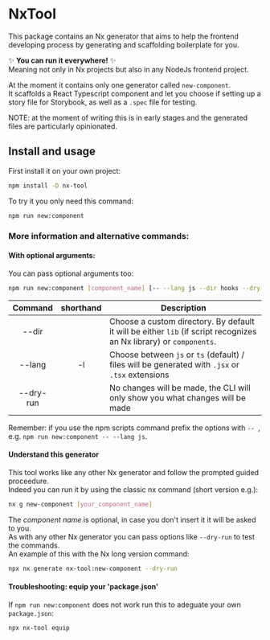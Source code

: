 # NxTool

This package contains an Nx generator that aims to help the frontend developing process by generating and scaffolding boilerplate for you.

✨ **You can run it everywhere!** ✨  
Meaning not only in Nx projects but also in any NodeJs frontend project.  

At the moment it contains only one generator called `new-component`.  
It scaffolds a React Typescript component and let you choose if setting up a story file for Storybook, as well as a `.spec` file for testing. 

NOTE: at the moment of writing this is in early stages and the generated files are particularly opinionated.

## Install and usage

First install it on your own project:
```sh
npm install -D nx-tool
```
To try it you only need this command:
```bash
npm run new:component
```

### More information and alternative commands: 

#### With optional arguments:
You can pass optional arguments too:
```bash
npm run new:component [component_name] [-- --lang js --dir hooks --dry-run]
```

|   Command  | shorthand |                                                             Description                                                |
|:----------:|:---------:|------------------------------------------------------------------------------------------------------------------------|
|  --dir     |           | Choose a custom directory. By default it will be either `lib` (if script recognizes an Nx library) or `components`.  |
|  --lang    |     -l    | Choose between `js` or `ts` (default) / files will be generated with `.jsx` or `.tsx` extensions    |
|  --dry-run |           | No changes will be made, the CLI will only show you what changes will be made    |


Remember: if you use the npm scripts command prefix the options with `-- `, e.g. `npm run new:component -- --lang js`.

#### Understand this generator
This tool works like any other Nx generator and follow the prompted guided proceedure.  
Indeed you can run it by using the classic nx command (short version e.g.):
```sh
nx g new-component [your_component_name]
```
The _component name_ is optional, in case you don't insert it it will be asked to you.  
As with any other Nx generator you can pass options like `--dry-run` to test the commands.  
An example of this with the Nx long version command:  
```sh
npx nx generate nx-tool:new-component --dry-run
```
#### Troubleshooting: equip your 'package.json'
If `npm run new:component` does not work run this to adeguate your own `package.json`:
```bash
npx nx-tool equip
```
